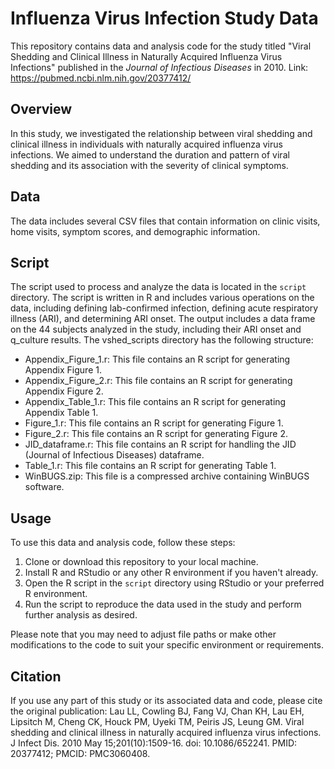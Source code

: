# Influenza Virus Infection Study Data

This repository contains data and analysis code for the study titled "Viral Shedding and Clinical Illness in Naturally Acquired Influenza Virus Infections" published in the _Journal of Infectious Diseases_ in 2010. Link: https://pubmed.ncbi.nlm.nih.gov/20377412/

## Overview

In this study, we investigated the relationship between viral shedding and clinical illness in individuals with naturally acquired influenza virus infections. We aimed to understand the duration and pattern of viral shedding and its association with the severity of clinical symptoms.

## Data

The data includes several CSV files that contain information on clinic visits, home visits, symptom scores, and demographic information. 

## Script

The script used to process and analyze the data is located in the `script` directory. The script is written in R and includes various operations on the data, including defining lab-confirmed infection, defining acute respiratory illness (ARI), and determining ARI onset. The output includes a data frame on the 44 subjects analyzed in the study, including their ARI onset and q_culture results. The vshed_scripts directory has the following structure:

- Appendix_Figure_1.r: This file contains an R script for generating Appendix Figure 1.
- Appendix_Figure_2.r: This file contains an R script for generating Appendix Figure 2.
- Appendix_Table_1.r: This file contains an R script for generating Appendix Table 1.
- Figure_1.r: This file contains an R script for generating Figure 1.
- Figure_2.r: This file contains an R script for generating Figure 2.
- JID_dataframe.r: This file contains an R script for handling the JID (Journal of Infectious Diseases) dataframe.
- Table_1.r: This file contains an R script for generating Table 1.
- WinBUGS.zip: This file is a compressed archive containing WinBUGS software.

## Usage

To use this data and analysis code, follow these steps:

1. Clone or download this repository to your local machine.
2. Install R and RStudio or any other R environment if you haven't already.
3. Open the R script in the `script` directory using RStudio or your preferred R environment.
4. Run the script to reproduce the data used in the study and perform further analysis as desired.

Please note that you may need to adjust file paths or make other modifications to the code to suit your specific environment or requirements.

## Citation

If you use any part of this study or its associated data and code, please cite the original publication: Lau LL, Cowling BJ, Fang VJ, Chan KH, Lau EH, Lipsitch M, Cheng CK, Houck PM, Uyeki TM, Peiris JS, Leung GM. Viral shedding and clinical illness in naturally acquired influenza virus infections. J Infect Dis. 2010 May 15;201(10):1509-16. doi: 10.1086/652241. PMID: 20377412; PMCID: PMC3060408.
